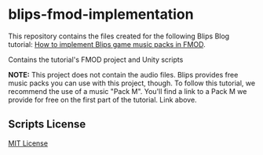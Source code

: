 # blips-fmod-implementation
This repository contains the files created for the following Blips Blog tutorial:
[How to implement Blips game music packs in FMOD](https://blog.blips.fm/articles/how-to-implement-blips-game-music-packs-in-fmod).

Contains the tutorial's FMOD project and Unity scripts

**NOTE:** This project does not contain the audio files. Blips provides free music packs you can use with this project, though. To follow this tutorial, we recommend the use of a music "Pack M". You'll find a link to a Pack M we provide for free on the first part of the tutorial. Link above.

## Scripts License
[MIT License](/Unity%20Scripts/LICENSE)
